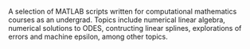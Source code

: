 A selection of MATLAB scripts written for computational mathematics courses as an undergrad. Topics include numerical linear algebra, numerical solutions to ODES, contructing linear splines, explorations of errors and machine epsilon, among other topics.
